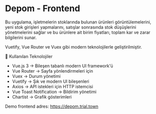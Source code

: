 # Depom - Frontend

Bu uygulama, işletmelerin stoklarında bulunan ürünleri görüntülemelerini, yeni stok girişleri yapmalarını, satışlar sonrasında stok düşüşlerini yönetmelerini sağlar ve bu ürünlere ait birim fiyatları, toplam kar ve zarar bilgilerini sunar.

Vuetify, Vue Router ve Vuex gibi modern teknolojilerle geliştirilmiştir.

📌 Kullanılan Teknolojiler

- Vue.js 3 → Bileşen tabanlı modern UI framework'ü
- Vue Router → Sayfa yönlendirmeleri için
- Vuex → Durum yönetimi
- Vuetify → Şık ve modern UI bileşenleri
- Axios → API istekleri için HTTP istemcisi
- Vue Toast Notification → Bildirim yönetimi
- Chartist → Grafik gösterimleri

Demo frontend adres: https://depom.trial.town
